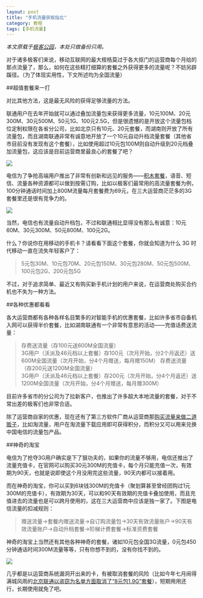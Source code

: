 ```yaml
---
layout: post
title: "手机流量获取指北"
category: 教程
tags: [手机流量]
---
```


*本文原载于[极客公园](http://www.geekpark.net/read/view/191644)，本处只做备份只用。*

对于诸多极客们来说，移动互联网的最大桎梏莫过于各大抠门的运营商每个月给的那点流量了，那么，如何在这些精打细算的套餐之外获得更多的流量呢？不妨另辟蹊径。（为了体现实用性，下文所述均为全国流量）

##超值套餐来一打

对比其他方法，这是最无风险的获得足够流量的方法。

联通用户在去年开始就可以通过叠加流量包来获得更多流量，10元100M、20元300M、30元500M、50元1G、100元2.5G，但是很遗憾的是开放这个流量包档位定制权限在各省分公司，比如北京只有10元、20元套餐，而湖南则开放了所有流量包，而且湖南联通非常有诚意地开放了一个10元自动升档流量套餐（其他省市目前没有发现有这个套餐），比如使用超过10元包100M则自动升级到20元档叠加流量包，这应该是目前运营商里最良心的套餐了吧？

![](http://geekpark-img.qiniudn.com/uploads/reading/seed/e23a6abea1aadd5c5a15e89eab22e417.jpg)

电信为了争抢高端用户推出了非常有创新和远见的服务——[积木套餐](http://www.189.cn/diy/)，语音、短信、流量各种资源都可以做到按需订购，比如以极客们最常用的高流量套餐为例，100分钟通话时间加上800M流量每月套餐费为69元，在三大运营商茫茫多的3G套餐里还是很有竞争力的。

![](http://geekpark-img.qiniudn.com/uploads/reading/seed/612519ec6b4579ee314e28ee189279c9.jpg)

当然，电信也有流量自动升档包，不过和联通相比显得没有那么有诚意：10元60M、30元300M、50元800M、100元2G。

什么？你说你在用移动的手机卡？请看看下面这个套餐，你就会知道为什么 3G 时代移动一直在流失年轻客户了：

> 5元包30M、10元包70M、20元包150M、30元包280M、50元包500M、100元包2G、200元包5G

不过，对于追求简单、最近又有购买新手机计划的用户来说，在运营商处购买合约机也不失为一种方法。

##各种优惠都看看

各大运营商都有各种各样名目繁多的对智能手机的优惠套餐，比如许多省市自备机入网可以获得半价套餐，比如湖南联通有一个非常有意思的活动——充值话费送流量：  
>    存费送流量（存100元送600M全国流量）   
> 3G用户（沃派及46元档以上套餐）存100元（次月开始，分2个月返还）送600M全国流量（次月开始，分4个月赠送，每月赠150M）
>存费送流量（存200元送1200M全国流量）     
>   3G用户（沃派及46元档以上套餐）存200元（次月开始，分4个月返还）送1200M全国流量（次月开始，分4个月赠送，每月赠300M）

目前许多省市的分公司为了拉新客户，也推出了许多超大本地流量的套餐，对于不常出差的极客们也非常合适。

除了运营商自家的优惠，现在还有了第三方软件厂商从运营商那[购买流量来做二道贩子](http://www.geekpark.net/read/view/190490)，比如淘流量，用户在淘流量下载应用即可获得积分，而积分又可以用来兑换中国电信的流量包产品。

##神奇的淘宝

电信为了抢夺3G用户确实是下了狠功夫的，如果你的流量不够用，电信还推出了流量充值卡，在官网可以购买30元300M的充值卡，每个月只能充值一次，有效期为90天，也就是说即使这个月没用完这些流量，90天内都可以接着用。

而在神奇的淘宝，你可以买到6块钱300M的充值卡（聚划算甚至曾经团购过1元300M的充值卡），有效期为30天，可以和90天有效期的充值卡叠加使用，而且充值进去的流量也是可以跨月使用的，这在三大运营商中应该是独一家了。下图是电信流量的扣减规则：
> 赠送流量→套餐内赠送流量→自订购流量包→30天有效流量账户→90天有效流量账户→自动升档套餐→阶梯计费套餐→标准资费套餐

神奇的淘宝上当然还有其他各种神奇的套餐，诸如10元包全国3G流量，0元包450分钟通话时间300M流量等等，只有你想不到的，没有你找不到的。

![](http://geekpark-img.qiniudn.com/uploads/reading/seed/ac3261e08f5fcd06b6fc45d8ae5f0117.jpg)

几乎都是以运营商系统漏洞开出来的卡，有被取消套餐的风险（比如今年七月闹得满城风雨的[北京联通以盗窃为名单方面取消了“8元包1.9G”套餐](http://news.xinhuanet.com/tech/2013-07/16/c_125013047.htm)），短期用用还行，长期使用就免了吧。

